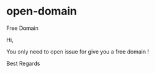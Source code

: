 # open-domain
Free Domain

Hi,

You only need to open issue for give you a free domain !

Best Regards
